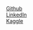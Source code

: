 [Github](https://github.com/CSpanias)  
[LinkedIn](https://www.linkedin.com/in/charalamposspanias/)  
[Kaggle](https://www.kaggle.com/cspanias)  

